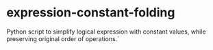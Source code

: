 # expression-constant-folding
Python script to simplify logical expression with constant values, while preserving original order of operations.`

